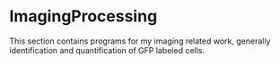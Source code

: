 # ImagingProcessing
This section contains programs for my imaging related work, generally identification and quantification of GFP labeled cells.
